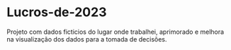 # Lucros-de-2023
Projeto com dados ficticios do lugar onde trabalhei, aprimorado e melhora na visualização dos dados para a tomada de decisões.
